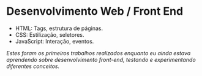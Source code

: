 # Desenvolvimento Web / Front End
- HTML: Tags, estrutura de páginas.
- CSS: Estilização, seletores.
- JavaScript: Interação, eventos.
      
*Estes foram os primeiros trabalhos realizados enquanto eu ainda estava aprendendo sobre desenvolvimento front-end, testando e experimentando diferentes conceitos.*
